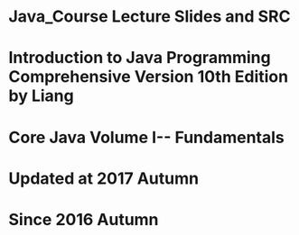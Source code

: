 # Java_Course Lecture Slides and SRC
# Introduction to Java Programming Comprehensive Version 10th Edition by Liang
# Core Java Volume I-- Fundamentals
# Updated at 2017 Autumn
# Since 2016 Autumn
